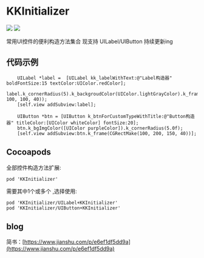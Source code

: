KKInitializer
====
[![](https://img.shields.io/badge/pod-0.0.1-orange.svg)](https://cocoapods.org/pods/KKInitializer) [![](https://img.shields.io/badge/blog-简书-E87040.svg)](https://www.jianshu.com/p/e6ef1df5dd9a)

常用UI控件的便利构造方法集合
现支持 UILabel/UIButton 持续更新ing

代码示例
----
```
    UILabel *label =  [UILabel kk_labelWithText:@"Label构造器" boldFontSize:15 textColor:UIColor.redColor];
    label.k_cornerRadius(5).k_backgroudColor(UIColor.lightGrayColor).k_frame(CGRectMake(100, 100, 100, 40));
    [self.view addSubview:label];
```
```
    UIButton *btn = [UIButton k_btnForCustomTypeWithTitle:@"Button构造器" titleColor:[UIColor whiteColor] fontSize:20];
    btn.k_bgImgColor([UIColor purpleColor]).k_cornerRadius(5.0f);
    [self.view addSubview:btn.k_frame(CGRectMake(100, 200, 150, 40))];
```

Cocoapods
----
全部控件构造方法扩展:
```
pod 'KKInitializer'
```
需要其中1个或多个 ,选择使用:
```
pod 'KKInitializer/UILabel+KKInitializer'
pod 'KKInitializer/UIButton+KKInitializer'
```


blog
----
简书：[https://www.jianshu.com/p/e6ef1df5dd9a](https://www.jianshu.com/p/e6ef1df5dd9a)
